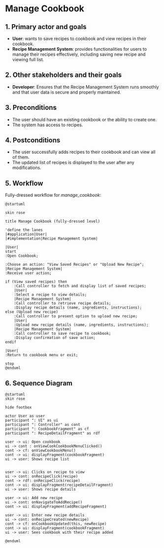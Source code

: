 # Manage Cookbook

## 1. Primary actor and goals
* __User__: wants to save recipes to cookbook and view recipes in their cookbook.
* __Recipe Management System__: provides functionalities for users to manage their recipes effectively, including saving new recipe and viewing full list.


## 2. Other stakeholders and their goals

* __Developer__: Ensures that the Recipe Management System runs smoothly and that user data is secure and properly maintained.



## 3. Preconditions

* The user should have an existing cookbook or the ability to create one.
* The system has access to recipes.

## 4. Postconditions

* The user successfully adds recipes to their cookbook and can view all of them.
* The updated list of recipes is displayed to the user after any modifications.



## 5. Workflow

Fully-dressed workflow for _manage_cookbook_:

```plantuml
@startuml

skin rose

title Manage Cookbook (fully-dressed level)

'define the lanes
|#application|User|
|#implementation|Recipe Management System|

|User|
start
:Open Cookbook;

:Choose an action: "View Saved Recipes" or "Upload New Recipe";
|Recipe Management System|
:Receive user action;

if (View saved recipes) then
    :Call controller to fetch and display list of saved recipes;
    |User|
    :Select a recipe to view details;
    |Recipe Management System|
    :Call controller to retrieve recipe details;
    :Display recipe details (name, ingredients, instructions);
else (Upload new recipe)
    :Call controller to present option to upload new recipe;
    |User|
    :Upload new recipe details (name, ingredients, instructions);
    |Recipe Management System|
    :Call controller to save recipe to cookbook;
    :Display confirmation of save action;
endif

|User|
:Return to cookbook menu or exit;

stop
@enduml

```

## 6. Sequence Diagram

```plantuml
@startuml
skin rose

hide footbox

actor User as user
participant ": UI" as ui
participant ": Controller" as cont
participant ": CookbookFragment" as cf
participant ": RecipeDetailFragment" as rdf

user -> ui: Open cookbook
ui -> cont : onViewCookCookbookMenuClicked()
cont -> cf: onViewCookbookMenu()
cont -> ui: displayFragment(cookbookFragment)
ui -> user: Shows recipe list


user -> ui: Clicks on recipe to view
ui -> cont: onRecipeClick(recipe)
cont -> rdf: onRecipeClick(recipe)
cont -> ui: displayFragment(recipeDetailFragment)
ui -> user: Shows recipe details

user -> ui: Add new recipe
ui -> cont: onNavigateToAddRecipe()
cont -> ui: displayFragment(addRecipeFragment)

user -> ui: Enter new recipe details
ui -> cont: onRecipeCreated(newRecipe)
cont -> cf: onCookbookUpdated(this, newRecipe)
cont -> ui: displayFragment(cookbookFragment)
ui -> user: Sees cookbook with their recipe added

@enduml

```

